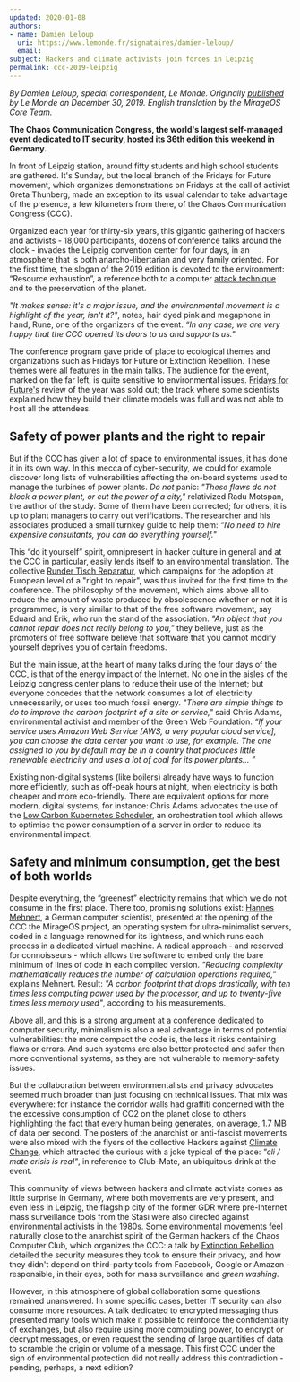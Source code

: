 ```yaml
---
updated: 2020-01-08
authors:
- name: Damien Leloup
  uri: https://www.lemonde.fr/signataires/damien-leloup/
  email:
subject: Hackers and climate activists join forces in Leipzig
permalink: ccc-2019-leipzig
---
```


_By Damien Leloup, special correspondent, Le Monde. Originally [published](https://www.lemonde.fr/pixels/article/2019/12/30/a-leipzig-hackers-et-militants-pour-le-climat-font-front-commun_6024362_4408996.html) by Le Monde on December 30, 2019. English translation by the MirageOS Core Team._

**The Chaos Communication Congress, the world's largest self-managed event dedicated to IT security, hosted its 36th edition this weekend in Germany.**

In front of Leipzig station, around fifty students and high school students are gathered.  It's Sunday, but the local branch of the Fridays for Future movement, which organizes demonstrations on Fridays at the call of activist Greta Thunberg, made an exception to its usual calendar to take advantage of the presence, a few kilometers from there, of the Chaos Communication Congress (CCC).

Organized each year for thirty-six years, this gigantic gathering of hackers and activists - 18,000 participants, dozens of conference talks around the clock - invades the Leipzig convention center for four days, in an atmosphere that is both anarcho-libertarian and very family oriented.  For the first time, the slogan of the 2019 edition is devoted to the environment: “Resource exhaustion”, a reference both to a computer [attack technique](https://en.wikipedia.org/wiki/Resource_exhaustion_attack) and to the preservation of the planet.

_"It makes sense: it's a major issue, and the environmental movement is a highlight of the year, isn't it?"_, notes, hair dyed pink and megaphone in hand, Rune, one of the organizers of the event. _“In any case, we are very happy that the CCC opened its doors to us and supports us."_

The conference program gave pride of place to ecological themes and organizations such as Fridays for Future or Extinction Rebellion. These themes were all features in the main talks.  The audience for the event, marked on the far left, is quite sensitive to environmental issues.  [Fridays for Future's](https://www.fridaysforfuture.org/) review of the year was sold out;  the track where some scientists explained how they build their climate models was full and was not able to host all the attendees.

## Safety of power plants and the right to repair 

But if the CCC has given a lot of space to environmental issues, it has done it in its own way.  In this mecca of cyber-security, we could for example discover long lists of vulnerabilities affecting the on-board systems used to manage the turbines of power plants. _Do not_ panic: _"These flaws do not block a power plant, or cut the power of a city,"_ relativized Radu Motspan, the author of the study.  Some of them have been corrected;  for others, it is up to plant managers to carry out verifications.  The researcher and his associates produced a small turnkey guide to help them: _“No need to hire expensive consultants, you can do everything yourself."_

This “do it yourself” spirit, omnipresent in hacker culture in general and at the CCC in particular, easily lends itself to an environmental translation.  The collective [Runder Tisch Reparatur](https://runder-tisch-reparatur.de/), which campaigns for the adoption at European level of a "right to repair", was thus invited for the first time to the conference.  The philosophy of the movement, which aims above all to reduce the amount of waste produced by obsolescence whether or not it is programmed, is very similar to that of the free software movement, say Eduard and Erik, who run the stand of the association. _"An object that you cannot repair does not really belong to you,"_ they believe, just as the promoters of free software believe that software that you cannot modify yourself deprives you of certain freedoms.

But the main issue, at the heart of many talks during the four days of the CCC, is that of the energy impact of the Internet.  No one in the aisles of the Leipzig congress center plans to reduce their use of the Internet;  but everyone concedes that the network consumes a lot of electricity unnecessarily, or uses too much fossil energy.  _"There are simple things to do to improve the carbon footprint of a site or service,"_ said Chris Adams, environmental activist and member of the Green Web Foundation.  _“If your service uses Amazon Web Service [AWS, a very popular cloud service], you can choose the data center you want to use, for example.  The one assigned to you by default may be in a country that produces little renewable electricity and uses a lot of coal for its power plants… ”_

Existing non-digital systems (like boilers) already have ways to function more efficiently, such as off-peak hours at night, when electricity is both cheaper and more eco-friendly. There are equivalent options for more modern, digital systems, for instance: Chris Adams advocates the use of the [Low Carbon Kubernetes Scheduler](http://ceur-ws.org/Vol-2382/ICT4S2019_paper_28.pdf), an orchestration tool which allows to optimise the power consumption of a server in order to reduce its environmental impact. 

## Safety and minimum consumption, get the best of both worlds

Despite everything, the “greenest” electricity remains that which we do not consume in the first place.  There too, promising solutions exist: [Hannes Mehnert](https://hannes.robur.coop/), a German computer scientist, presented at the opening of the CCC the MirageOS project, an operating system for ultra-minimalist servers, coded in a language renowned for its lightness, and which runs each process in a dedicated virtual machine.  A radical approach - and reserved for connoisseurs - which allows the software to embed only the bare minimum of lines of code in each compiled version. _"Reducing complexity mathematically reduces the number of calculation operations required,"_ explains Mehnert.  Result: _"A carbon footprint that drops drastically, with ten times less computing power used by the processor, and up to twenty-five times less memory used"_, according to his measurements.

Above all, and this is a strong argument at a conference dedicated to computer security, minimalism is also a real advantage in terms of potential vulnerabilities: the more compact the code is, the less it risks containing flaws or errors.  And such systems are also better protected and safer than more conventional systems, as they are not vulnerable to memory-safety issues.

But the collaboration between environmentalists and privacy advocates seemed much broader than just focusing on technical issues. That mix was everywhere: for instance the corridor walls had graffiti concerned with the the excessive consumption of CO2 on the planet close to others highlighting the fact that every human being generates, on average, 1.7 MB of data per second. The posters of the anarchist or anti-fascist movements were also mixed with the flyers of the collective Hackers against [Climate Change](https://hacc.uber.space/Main_Page), which attracted the curious with a joke typical of the place: _"cli / mate crisis is real"_, in reference to Club-Mate, an ubiquitous drink at the event.

This community of views between hackers and climate activists comes as little surprise in Germany, where both movements are very present, and even less in Leipzig, the flagship city of the former GDR where pre-Internet mass surveillance tools from the Stasi were also directed against environmental activists in the 1980s. Some environmental movements feel naturally close to the anarchist spirit of the German hackers of the Chaos Computer Club, which organizes the CCC: a talk by [Extinction Rebellion](https://rebellion.earth/) detailed the security measures they took to ensure their privacy, and how they didn't depend on third-party tools from Facebook, Google or Amazon - responsible, in their eyes, both for mass surveillance and _green washing_.

However, in this atmosphere of global collaboration some questions remained unanswered.  In some specific cases, better IT security can also consume more resources.  A talk dedicated to encrypted messaging thus presented many tools which make it possible to reinforce the confidentiality of exchanges, but also require using more computing power, to encrypt or decrypt messages, or even request the sending of large quantities of data to scramble the origin or volume of a message.  This first CCC under the sign of environmental protection did not really address this contradiction - pending, perhaps, a next edition?

